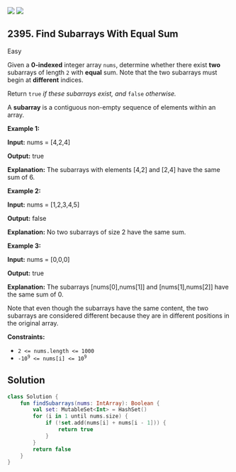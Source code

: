 [![](https://img.shields.io/github/stars/javadev/LeetCode-in-Kotlin?label=Stars&style=flat-square)](https://github.com/javadev/LeetCode-in-Kotlin)
[![](https://img.shields.io/github/forks/javadev/LeetCode-in-Kotlin?label=Fork%20me%20on%20GitHub%20&style=flat-square)](https://github.com/javadev/LeetCode-in-Kotlin/fork)

## 2395\. Find Subarrays With Equal Sum

Easy

Given a **0-indexed** integer array `nums`, determine whether there exist **two** subarrays of length `2` with **equal** sum. Note that the two subarrays must begin at **different** indices.

Return `true` _if these subarrays exist, and_ `false` _otherwise._

A **subarray** is a contiguous non-empty sequence of elements within an array.

**Example 1:**

**Input:** nums = [4,2,4]

**Output:** true

**Explanation:** The subarrays with elements [4,2] and [2,4] have the same sum of 6. 

**Example 2:**

**Input:** nums = [1,2,3,4,5]

**Output:** false

**Explanation:** No two subarrays of size 2 have the same sum. 

**Example 3:**

**Input:** nums = [0,0,0]

**Output:** true

**Explanation:** The subarrays [nums[0],nums[1]] and [nums[1],nums[2]] have the same sum of 0.

Note that even though the subarrays have the same content, the two subarrays are considered different because they are in different positions in the original array. 

**Constraints:**

*   `2 <= nums.length <= 1000`
*   <code>-10<sup>9</sup> <= nums[i] <= 10<sup>9</sup></code>

## Solution

```kotlin
class Solution {
    fun findSubarrays(nums: IntArray): Boolean {
        val set: MutableSet<Int> = HashSet()
        for (i in 1 until nums.size) {
            if (!set.add(nums[i] + nums[i - 1])) {
                return true
            }
        }
        return false
    }
}
```